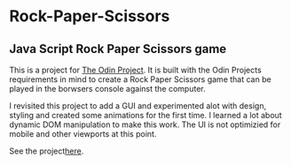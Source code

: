 # Rock-Paper-Scissors

## Java Script Rock Paper Scissors game

This is a project for [The Odin Project](https://www.theodinproject.com/lessons/foundations-rock-paper-scissors). It is built with the Odin Projects requirements in mind to create a Rock Paper Scissors game that can be played in the borwsers console against the computer.

I revisited this project to add a GUI and experimented alot with design, styling and created some animations for the first time. I learned a lot about dynamic DOM manipulation to make this work.
The UI is not optimizied for mobile and other viewports at this point.

See the project[here](https://octronnnnnn.github.io/Rock-Paper-Scissors/).
